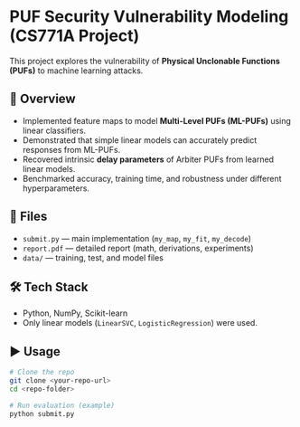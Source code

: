 # PUF Security Vulnerability Modeling (CS771A Project)

This project explores the vulnerability of **Physical Unclonable Functions (PUFs)** to machine learning attacks.

## 🚀 Overview
- Implemented feature maps to model **Multi-Level PUFs (ML-PUFs)** using linear classifiers.
- Demonstrated that simple linear models can accurately predict responses from ML-PUFs.
- Recovered intrinsic **delay parameters** of Arbiter PUFs from learned linear models.
- Benchmarked accuracy, training time, and robustness under different hyperparameters.

## 📂 Files
- `submit.py` — main implementation (`my_map`, `my_fit`, `my_decode`)
- `report.pdf` — detailed report (math, derivations, experiments)
- `data/` — training, test, and model files

## 🛠️ Tech Stack
- Python, NumPy, Scikit-learn  
- Only linear models (`LinearSVC`, `LogisticRegression`) were used.

## ▶️ Usage
```bash
# Clone the repo
git clone <your-repo-url>
cd <repo-folder>

# Run evaluation (example)
python submit.py
